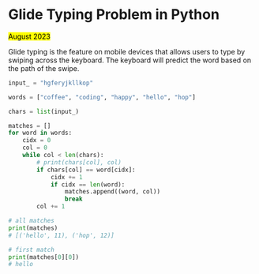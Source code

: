 # Glide Typing Problem in Python

<mark>August 2023</mark>

Glide typing is the feature on mobile devices that allows users to type by swiping across the keyboard. The keyboard will predict the word based on the path of the swipe.

```python
input_ = "hgferyjkllkop"

words = ["coffee", "coding", "happy", "hello", "hop"]

chars = list(input_)

matches = []
for word in words:
    cidx = 0
    col = 0
    while col < len(chars):
        # print(chars[col], col)
        if chars[col] == word[cidx]:
            cidx += 1
            if cidx == len(word):
                matches.append((word, col))
                break
        col += 1

# all matches
print(matches)
# [('hello', 11), ('hop', 12)]

# first match
print(matches[0][0])
# hello
```